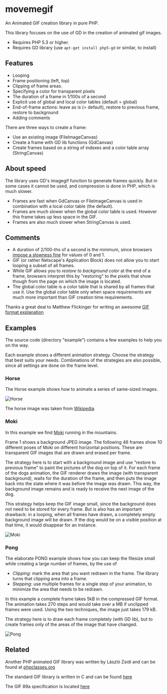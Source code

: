 # movemegif

An Animated GIF creation library in pure PHP.

This library focuses on the use of GD in the creation of animated gif images.

* Requires PHP 5.3 or higher.
* Requires GD library (use `apt-get install php5-gd` or similar, to install)

## Features

* Looping
* Frame positioning (left, top)
* Clipping of frame areas.
* Specifying a color for transparent pixels
* The duration of a frame in 1/100s of a second
* Explicit use of global and local color tables (default = global)
* End-of-frame actions: leave as is (= default), restore to previous frame, restore to background
* Adding comments

There are three ways to create a frame:

* Use an existing image (FileImageCanvas)
* Create a frame with GD lib functions (GdCanvas)
* Create frames based on a string of indexes and a color table array (StringCanvas)

## About speed

The library uses GD's imagegif function to generate frames quickly. But in some cases it cannot be used, and compression is done in PHP, which is much slower.

* Frames are fast when GdCanvas or FileImageCanvas is used in combination with a local color table (the default).
* Frames are much slower when the global color table is used. However this frame takes up less space in the GIF.
* Frames are also much slower when StringCanvas is used.

## Comments

* A duration of 2/100-ths of a second is the minimum, since browsers
    [impose a slowness fine](http://superuser.com/questions/569924/why-is-the-gif-i-created-so-slow) for values of 0 and 1.
* GIF (or rather Netscape's Application Block) does not allow you to start looping a subset of all frames.
* While GIF allows you to _restore to background color_ at the end of a frame, browsers interpret this by "restoring"
 to the pixels that show though from the page on which the image is located.
* The global color table is a color table that is shared by all frames that use it.
    Use the global color table only when space requirements are much more important than GIF creation time requirements.

Thanks a great deal to Matthew Flickinger for writing an awesome [GIF format explanation](http://www.matthewflickinger.com/lab/whatsinagif/index.html)

## Examples

The source code (directory "example") contains a few examples to help you on the way.

Each example shows a different animation strategy. Choose the strategy that best suits your needs.
Combinations of the strategies are also possible, since all settings are done on the frame level.

### Horse

The Horse example shows how to animate a series of same-sized images.

![Horse](https://raw.githubusercontent.com/garfix/movemegif/master/images/horse.gif)

The horse image was taken from [Wikipedia](https://en.wikipedia.org/wiki/Animated_cartoon)
 
### Moki

In this example we find [Moki](http://almirah.deviantart.com/art/Moki-Run-Cycle-174572876) running in the mountains.

Frame 1 shows a background JPEG image. The following 46 frames show 10 different poses of Moki on different horizontal positions.
 These are transparent GIF images that are drawn and erased per frame.

The strategy here is to start with a background image and use "restore to previous frame" to paint the pictures of the dog on top of it.
For each frame of the dogs animation, the GIF renderer draws the image (with transparent background), waits for the duration of the frame,
 and then puts the image back into the state where it was before the image was drawn. This way, the background image remains and is ready to
 receive the next image of the dog.

This strategy helps keep the GIF image small, since the background does not need to be stored for every frame. But is also has an important drawback: in a looping, when all frames have drawn, a completely empty background image will be drawn.
 If the dog would be on a visible position at that time, it would disappear for an instance.

 ![Moki](https://raw.githubusercontent.com/garfix/movemegif/master/images/moki.gif)

### Pong
 
The elaborate PONG example shows how you can keep the filesize small while creating a large number of frames, by the use of

* _Clipping_: mark the area that you want redrawn in the frame. The library turns that clipping area into a frame. 
* _Stepping_: use multiple frames for a single step of your animation, to minimize the area that needs to be redrawn.  

In this example a complete frame takes 5kB in the compressed GIF format. The animation takes 270 steps and would take
over a MB if unclipped frames were used. Using the two techniques, the image just takes 179 kB.

The strategy here is to draw each frame completely (with GD lib), but to create frames only of the areas of the image
 that have changed.

![Pong](https://raw.githubusercontent.com/garfix/movemegif/master/images/pong.gif)

## Related

Another PHP animated GIF library was written by László Zsidi and can be found at [phpclasses.org](http://www.phpclasses.org/package/3163-PHP-Generate-GIF-animations-from-a-set-of-GIF-images.html)

The standard GIF library is written in C and can be found [here](https://sourceforge.net/projects/giflib/)

The GIF 89a specification is located [here](https://www.w3.org/Graphics/GIF/spec-gif89a.txt)
